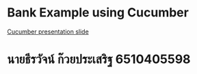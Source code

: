 # Bank Example using Cucumber

[Cucumber presentation slide](https://github.com/ladyusa/cucumber-atm/blob/master/cucumber.pdf)

# นายธีรวัจน์ ก๊วยประเสริฐ 6510405598